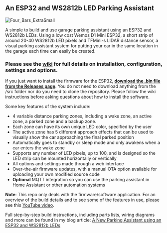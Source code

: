## An ESP32 and WS2812b LED Parking Assistant

![Four_Bars_ExtraSmall](https://user-images.githubusercontent.com/55962781/202794373-1cdfc5d2-508c-4eeb-9bc8-bf75e5dc39d9.jpg)

A simple to build and use garage parking assistant using an ESP32 and WS2812b LEDs.  Using a low cost Wemos D1 Mini ESP32, a short strip of around 20-40 WS2812b LED pixels and TFMini-s LIDAR distance sensor, a visual parking assistant system for putting your car in the same location in the garage each time can easily be created.

### Please see the [wiki](https://github.com/Resinchem/ESP-Parking-Assistant/wiki) for full details on installation, configuration, settings and options.
If you just want to install the firmware for the ESP32, **[download the .bin file from the Releases page](https://github.com/withanhdammit/ESP32-Parking-Assistant/releases)**.  You do not need to download anything from the /src folder nor do you need to clone the repository.  Please follow the wiki instructions before asking questions about how to install the software.

Some key features of the system include:
- 4 variable distance parking zones, including a wake zone, an active zone, a parked zone and a backup zone.
- Each zone can have its own unique LED color, specified by the user
- The active zone has 5 different approach effects that can be used to visually show the car approaching the final parked position
- Automatically goes to standby or sleep mode and only awakens when a car enters the wake zone
- Supports any number of LED pixels, up to 100, and is designed so the LED strip can be mounted horizontally or vertically
- All options and settings made through a web interface
- Over-the-air firmware updates, with a manual OTA option available for uploading your own modified source code
- **Optional** MQTT integration so you can use the parking assistant in Home Assistant or other automation systems


**Note**: This repo only deals with the firmware/software application. For an overview of the build details and to see some of the features in use, please see this [YouTube video](https://youtu.be/HqqlY4_3kQ8).

Full step-by-step build instructions, including parts lists, wiring diagrams and more can be found in my blog article: [A New Parking Assistant using an ESP32 and WS2812b LEDs](https://resinchemtech.blogspot.com/2022/11/esp-parking-assistant.html)
